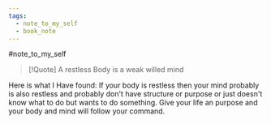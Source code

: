 ```yaml
---
tags:
  - note_to_my_self
  - book_note
---
```


#note_to_my_self 

>[!Quote]
>A restless Body is a weak willed mind

Here is what I Have found: If your body is restless then your mind probably is also restless and probably don't have structure or purpose or just doesn't know what to do but wants to do something. Give your life an purpose and your body and mind will follow your command.  